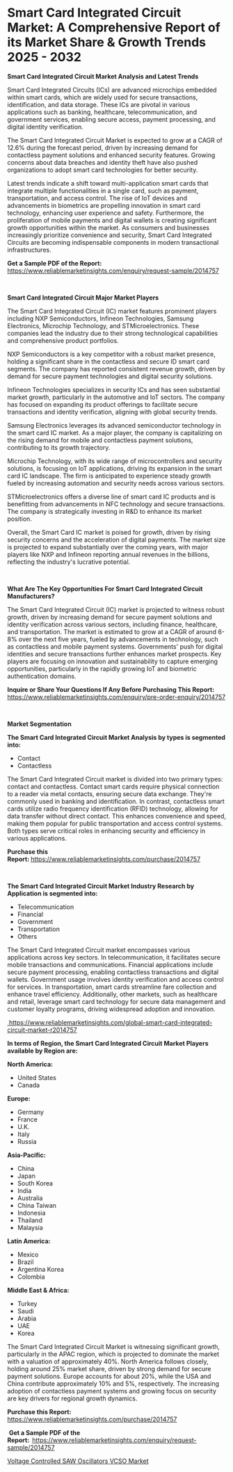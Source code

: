 <p><h1>Smart Card Integrated Circuit Market: A Comprehensive Report of its Market Share & Growth Trends 2025 - 2032</h1></p><p><strong>Smart Card Integrated Circuit Market Analysis and Latest Trends</strong></p>
<p><p>Smart Card Integrated Circuits (ICs) are advanced microchips embedded within smart cards, which are widely used for secure transactions, identification, and data storage. These ICs are pivotal in various applications such as banking, healthcare, telecommunication, and government services, enabling secure access, payment processing, and digital identity verification.</p><p>The Smart Card Integrated Circuit Market is expected to grow at a CAGR of 12.6% during the forecast period, driven by increasing demand for contactless payment solutions and enhanced security features. Growing concerns about data breaches and identity theft have also pushed organizations to adopt smart card technologies for better security. </p><p>Latest trends indicate a shift toward multi-application smart cards that integrate multiple functionalities in a single card, such as payment, transportation, and access control. The rise of IoT devices and advancements in biometrics are propelling innovation in smart card technology, enhancing user experience and safety. Furthermore, the proliferation of mobile payments and digital wallets is creating significant growth opportunities within the market. As consumers and businesses increasingly prioritize convenience and security, Smart Card Integrated Circuits are becoming indispensable components in modern transactional infrastructures.</p></p>
<p><strong>Get a Sample PDF of the Report:&nbsp;</strong> <a href="https://www.reliablemarketinsights.com/enquiry/request-sample/2014757?utm_campaign=3493&utm_medium=2&utm_source=Github&utm_content=ia&utm_term=29032025&utm_id=smart-card-integrated-circuit">https://www.reliablemarketinsights.com/enquiry/request-sample/2014757</a></p>
<p>&nbsp;</p>
<p><strong>Smart Card Integrated Circuit Major Market Players</strong></p>
<p><p>The Smart Card Integrated Circuit (IC) market features prominent players including NXP Semiconductors, Infineon Technologies, Samsung Electronics, Microchip Technology, and STMicroelectronics. These companies lead the industry due to their strong technological capabilities and comprehensive product portfolios.</p><p>NXP Semiconductors is a key competitor with a robust market presence, holding a significant share in the contactless and secure ID smart card segments. The company has reported consistent revenue growth, driven by demand for secure payment technologies and digital security solutions.</p><p>Infineon Technologies specializes in security ICs and has seen substantial market growth, particularly in the automotive and IoT sectors. The company has focused on expanding its product offerings to facilitate secure transactions and identity verification, aligning with global security trends.</p><p>Samsung Electronics leverages its advanced semiconductor technology in the smart card IC market. As a major player, the company is capitalizing on the rising demand for mobile and contactless payment solutions, contributing to its growth trajectory.</p><p>Microchip Technology, with its wide range of microcontrollers and security solutions, is focusing on IoT applications, driving its expansion in the smart card IC landscape. The firm is anticipated to experience steady growth fueled by increasing automation and security needs across various sectors.</p><p>STMicroelectronics offers a diverse line of smart card IC products and is benefitting from advancements in NFC technology and secure transactions. The company is strategically investing in R&D to enhance its market position.</p><p>Overall, the Smart Card IC market is poised for growth, driven by rising security concerns and the acceleration of digital payments. The market size is projected to expand substantially over the coming years, with major players like NXP and Infineon reporting annual revenues in the billions, reflecting the industry's lucrative potential.</p></p>
<p>&nbsp;</p>
<p><strong>What Are The Key Opportunities For Smart Card Integrated Circuit Manufacturers?</strong></p>
<p><p>The Smart Card Integrated Circuit (IC) market is projected to witness robust growth, driven by increasing demand for secure payment solutions and identity verification across various sectors, including finance, healthcare, and transportation. The market is estimated to grow at a CAGR of around 6-8% over the next five years, fueled by advancements in technology, such as contactless and mobile payment systems. Governments' push for digital identities and secure transactions further enhances market prospects. Key players are focusing on innovation and sustainability to capture emerging opportunities, particularly in the rapidly growing IoT and biometric authentication domains.</p></p>
<p><strong>Inquire or Share Your Questions If Any Before Purchasing This Report:</strong> <a href="https://www.reliablemarketinsights.com/enquiry/pre-order-enquiry/2014757?utm_campaign=3493&utm_medium=2&utm_source=Github&utm_content=ia&utm_term=29032025&utm_id=smart-card-integrated-circuit">https://www.reliablemarketinsights.com/enquiry/pre-order-enquiry/2014757</a></p>
<p>&nbsp;</p>
<p><strong>Market Segmentation</strong></p>
<p><strong>The Smart Card Integrated Circuit Market Analysis by types is segmented into:</strong></p>
<p><ul><li>Contact</li><li>Contactless</li></ul></p>
<p><p>The Smart Card Integrated Circuit market is divided into two primary types: contact and contactless. Contact smart cards require physical connection to a reader via metal contacts, ensuring secure data exchange. They're commonly used in banking and identification. In contrast, contactless smart cards utilize radio frequency identification (RFID) technology, allowing for data transfer without direct contact. This enhances convenience and speed, making them popular for public transportation and access control systems. Both types serve critical roles in enhancing security and efficiency in various applications.</p></p>
<p><strong>Purchase this Report:&nbsp;</strong><a href="https://www.reliablemarketinsights.com/purchase/2014757?utm_campaign=3493&utm_medium=2&utm_source=Github&utm_content=ia&utm_term=29032025&utm_id=smart-card-integrated-circuit">https://www.reliablemarketinsights.com/purchase/2014757</a></p>
<p>&nbsp;</p>
<p><strong>The Smart Card Integrated Circuit Market Industry Research by Application is segmented into:</strong></p>
<p><ul><li>Telecommunication</li><li>Financial</li><li>Government</li><li>Transportation</li><li>Others</li></ul></p>
<p><p>The Smart Card Integrated Circuit market encompasses various applications across key sectors. In telecommunication, it facilitates secure mobile transactions and communications. Financial applications include secure payment processing, enabling contactless transactions and digital wallets. Government usage involves identity verification and access control for services. In transportation, smart cards streamline fare collection and enhance travel efficiency. Additionally, other markets, such as healthcare and retail, leverage smart card technology for secure data management and customer loyalty programs, driving widespread adoption and innovation.</p></p>
<p><a href="https://www.reliablemarketinsights.com/global-smart-card-integrated-circuit-market-r2014757?utm_campaign=3493&utm_medium=2&utm_source=Github&utm_content=ia&utm_term=29032025&utm_id=smart-card-integrated-circuit">&nbsp;https://www.reliablemarketinsights.com/global-smart-card-integrated-circuit-market-r2014757</a></p>
<p><strong>In terms of Region, the Smart Card Integrated Circuit Market Players available by Region are:</strong></p>
<p>
    <p> <strong> North America: </strong>
        <ul>
            <li>United States</li>
            <li>Canada</li>
        </ul>
        </p> 
    <p> <strong> Europe: </strong>
        <ul>
            <li>Germany</li>
            <li>France</li>
            <li>U.K.</li>
            <li>Italy</li>
            <li>Russia</li>
        </ul>
        </p> 
    <p> <strong> Asia-Pacific: </strong>
        <ul>
            <li>China</li>
            <li>Japan</li>
            <li>South Korea</li>
            <li>India</li>
            <li>Australia</li>
            <li>China Taiwan</li>
            <li>Indonesia</li>
            <li>Thailand</li>
            <li>Malaysia</li>
        </ul>
        </p> 
    <p> <strong> Latin America: </strong>
        <ul>
            <li>Mexico</li>
            <li>Brazil</li>
            <li>Argentina Korea</li>
            <li>Colombia</li>
        </ul>
        </p> 
    <p> <strong> Middle East & Africa: </strong>
        <ul>
            <li>Turkey</li>
            <li>Saudi</li>
            <li>Arabia</li>
            <li>UAE</li>
            <li>Korea</li>
        </ul>
    </p>
    </p>
<p><p>The Smart Card Integrated Circuit Market is witnessing significant growth, particularly in the APAC region, which is projected to dominate the market with a valuation of approximately 40%. North America follows closely, holding around 25% market share, driven by strong demand for secure payment solutions. Europe accounts for about 20%, while the USA and China contribute approximately 10% and 5%, respectively. The increasing adoption of contactless payment systems and growing focus on security are key drivers for regional growth dynamics.</p></p>
<p><strong>Purchase this Report: </strong><a href="https://www.reliablemarketinsights.com/purchase/2014757?utm_campaign=3493&utm_medium=2&utm_source=Github&utm_content=ia&utm_term=29032025&utm_id=smart-card-integrated-circuit">https://www.reliablemarketinsights.com/purchase/2014757</a></p>
<p>&nbsp;<strong>Get a Sample PDF of the Report:&nbsp;&nbsp;</strong><a href="https://www.reliablemarketinsights.com/enquiry/request-sample/2014757?utm_campaign=3493&utm_medium=2&utm_source=Github&utm_content=ia&utm_term=29032025&utm_id=smart-card-integrated-circuit">https://www.reliablemarketinsights.com/enquiry/request-sample/2014757</a></p>
<p><strong></strong></p>
<p><p><a href="https://github.com/eymermanda0p/Market-Research-Report-List-1/blob/main/voltage-controlled-saw-oscillators-vcso-market.md?utm_campaign=3493&utm_medium=2&utm_source=Github&utm_content=ia&utm_term=29032025&utm_id=smart-card-integrated-circuit">Voltage Controlled SAW Oscillators VCSO Market</a></p></p>